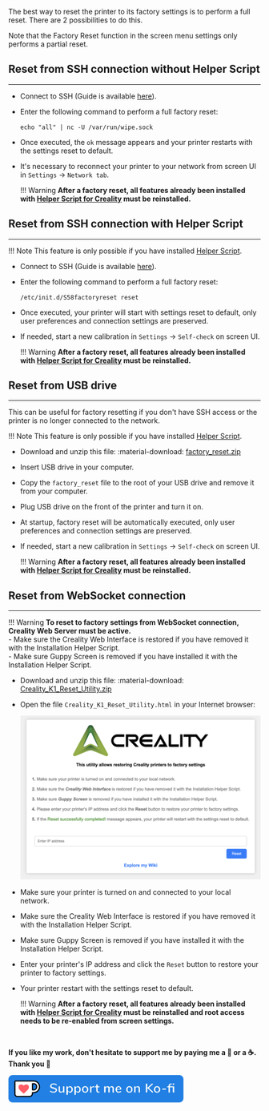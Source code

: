 The best way to reset the printer to its factory settings is to perform a full reset. There are 2 possibilities to do this.

Note that the Factory Reset function in the screen menu settings only performs a partial reset.


## Reset from SSH connection without Helper Script
<hr>

- Connect to SSH (Guide is available <a href="../../firmwares/ssh-connection">here</a>).

- Enter the following command to perform a full factory reset:

    ``` title="SSH Command Prompt"
    echo "all" | nc -U /var/run/wipe.sock
    ``` 

- Once executed, the `ok` message appears and your printer restarts with the settings reset to default.

- It's necessary to reconnect your printer to your network from screen UI in `Settings` → `Network tab`.

    !!! Warning
        **After a factory reset, all features already been installed with <a href="../../helper-script/helper-script-installation">Helper Script for Creality</a>  must be reinstalled.**


## Reset from SSH connection with Helper Script
<hr>

!!! Note
    This feature is only possible if you have installed <a href="../../helper-script/helper-script-installation">Helper Script</a>.

- Connect to SSH (Guide is available <a href="../../firmwares/ssh-connection">here</a>).

- Enter the following command to perform a full factory reset:

    ``` title="SSH Command Prompt"
    /etc/init.d/S58factoryreset reset
    ``` 

- Once executed, your printer will start with settings reset to default, only user preferences and connection settings are preserved.

- If needed, start a new calibration in `Settings` → `Self-check` on screen UI.

    !!! Warning
        **After a factory reset, all features already been installed with <a href="../../helper-script/helper-script-installation">Helper Script for Creality</a>  must be reinstalled.**


## Reset from USB drive
<hr>

This can be useful for factory resetting if you don't have SSH access or the printer is no longer connected to the network.

!!! Note
    This feature is only possible if you have installed <a href="../../helper-script/helper-script-installation">Helper Script</a>.

- Download and unzip this file: :material-download: [factory_reset.zip](https://github.com/Guilouz/Creality-Helper-Script-Wiki/raw/main/downloads/Files/factory_reset.zip)

- Insert USB drive in your computer.

- Copy the `factory_reset` file to the root of your USB drive and remove it from your computer.

- Plug USB drive on the front of the printer and turn it on.

- At startup, factory reset will be automatically executed, only user preferences and connection settings are preserved.

- If needed, start a new calibration in `Settings` → `Self-check` on screen UI.

    !!! Warning
        **After a factory reset, all features already been installed with <a href="../../helper-script/helper-script-installation">Helper Script for Creality</a>  must be reinstalled.**


## Reset from WebSocket connection
<hr>

!!! Warning
    **To reset to factory settings from WebSocket connection, Creality Web Server must be active.**<br />
      - Make sure the Creality Web Interface is restored if you have removed it with the Installation Helper Script.<br />
      - Make sure Guppy Screen is removed if you have installed it with the Installation Helper Script.

- Download and unzip this file: :material-download: [Creality_K1_Reset_Utility.zip](https://github.com/Guilouz/Creality-Helper-Script-Wiki/raw/main/downloads/Files/Creality_K1_Reset_Utility.zip)

- Open the file `Creality_K1_Reset_Utility.html` in your Internet browser:

  <img width="900" src="../../assets/img/Reset-Factory-Settings/Creality_K1_Reset_Utility.png">

- Make sure your printer is turned on and connected to your local network.

- Make sure the Creality Web Interface is restored if you have removed it with the Installation Helper Script.

- Make sure Guppy Screen is removed if you have installed it with the Installation Helper Script.

- Enter your printer's IP address and click the `Reset` button to restore your printer to factory settings.

- Your printer restart with the settings reset to default.

    !!! Warning
        **After a factory reset, all features already been installed with <a href="../../helper-script/helper-script-installation">Helper Script for Creality</a>  must be reinstalled and root access needs to be re-enabled from screen settings.**

<br />

**If you like my work, don't hesitate to support me by paying me a 🍺 or a ☕. Thank you 🙂**

<a href="https://ko-fi.com/guilouz" target="_blank"><img width="350" src="../../assets/img/home/Ko-fi.png"></a>
